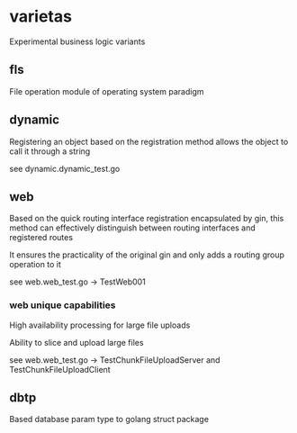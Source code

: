 # varietas
Experimental business logic variants

## fls
File operation module of operating system paradigm

## dynamic
Registering an object based on the registration method allows the object to call it through a string

see dynamic.dynamic_test.go

## web
Based on the quick routing interface registration encapsulated by gin, this method can effectively distinguish between routing interfaces and registered routes

It ensures the practicality of the original gin and only adds a routing group operation to it

see web.web_test.go -> TestWeb001

### web unique capabilities
High availability processing for large file uploads

Ability to slice and upload large files

see web.web_test.go -> TestChunkFileUploadServer and TestChunkFileUploadClient

## dbtp
Based database param type to golang struct package
